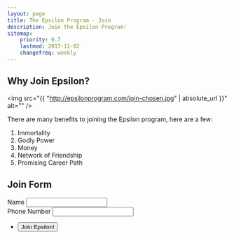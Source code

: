 ```yaml
---
layout: page
title: The Epsilon Program - Join
description: Join the Epsilon Program!
sitemap:
    priority: 0.7
    lastmod: 2017-11-02
    changefreq: weekly
---
```

## Why Join Epsilon?

<span align="center"><img src="{{ "http://epsilonprogram.com/join-chosen.jpg" | absolute_url }}" alt="" /></span>

There are many benefits to joining the Epsilon program, here are a few:
1. Immortality
2. Godly Power
3. Money
4. Network of Friendship
5. Promising Career Path

<h2>Join Form</h2>
   <form method="POST" action="https://formspree.io/{{site.email}}">
      <div class="field">
        <label for="name">Name</label>
        <input type="text" name="name" id="name" />
      </div>
      <div class="field">
        <label for="email">Phone Number</label>
        <input type="text" name="phone" id="phone" />
      </div>
      <ul class="actions">
        <li><input type="submit" value="Join Epsilon!" /></li>
      </ul>
    </form>
